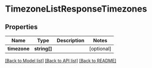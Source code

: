 # TimezoneListResponseTimezones

## Properties
Name | Type | Description | Notes
------------ | ------------- | ------------- | -------------
**timezone** | **string[]** |  | [optional] 

[[Back to Model list]](../../README.md#documentation-of-the-models) [[Back to API list]](../../README.md#documentation) [[Back to README]](../../README.md)


